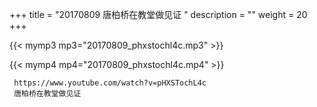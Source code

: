 +++
title = "20170809  唐柏桥在教堂做见证 "
description = ""
weight = 20
+++

{{< mymp3 mp3="20170809_phxstochl4c.mp3" >}}

{{< mymp4 mp4="20170809_phxstochl4c.mp4" >}}

     
     https://www.youtube.com/watch?v=pHXSTochL4c 
     唐柏桥在教堂做见证 
